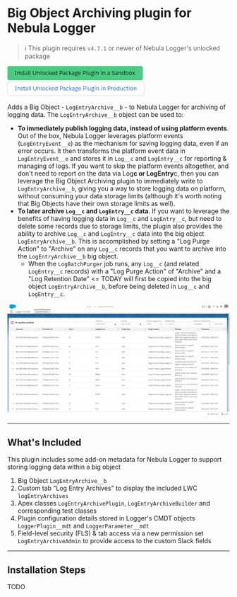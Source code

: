 # Big Object Archiving plugin for Nebula Logger

> :information_source: This plugin requires `v4.7.1` or newer of Nebula Logger's unlocked package

[![Install Unlocked Package Plugin in a Sandbox](../.images/btn-install-unlocked-package-plugin-sandbox.png)](https://test.salesforce.com/packaging/installPackage.apexp?p0=04t5Y0000015lgLQAQ)
[![Install Unlocked Package Plugin in Production](../.images/btn-install-unlocked-package-plugin-production.png)](https://login.salesforce.com/packaging/installPackage.apexp?p0=04t5Y0000015lgLQAQ)

Adds a Big Object - `LogEntryArchive__b` - to Nebula Logger for archiving of logging data. The `LogEntryArchive__b` object can be used to:

- **To immediately publish logging data, instead of using platform events**. Out of the box, Nebula Logger leverages platform events (`LogEntryEvent__e`) as the mechanism for saving logging data, even if an error occurs. It then transforms the platform event data in `LogEntryEvent__e` and stores it in `Log__c` and `LogEntry__c` for reporting & managing of logs. If you want to skip the platform events altogether, and don't need to report on the data via Log**c or LogEntry**c, then you can leverage the Big Object Archiving plugin to immediately write to `LogEntryArchive__b`, giving you a way to store logging data on platform, without consuming your data storage limits (although it's worth noting that Big Objects have their own storage limits as well).
- **To later archive `Log__c` and `LogEntry__c` data**. If you want to leverage the benefits of having logging data in `Log__c` and `LogEntry__c`, but need to delete some records due to storage limits, the plugin also provides the ability to archive `Log__c` and `LogEntry__c` data into the big object `LogEntryArchive__b`. This is accomplished by setting a "Log Purge Action" to "Archive" on any `Log__c` records that you want to archive into the `LogEntryArchive__b` big object.
  - When the `LogBatchPurger` job runs, any `Log__c` (and related `LogEntry__c` records) with a "Log Purge Action" of "Archive" and a "Log Retention Date" <= TODAY will first be copied into the big object `LogEntryArchive__b`, before being deleted in `Log__c` and `LogEntry__c`.

![Big Object Archiving plugin: Log Entry Archives tab](./.images/log-entry-archives-tab.png)

---

## What's Included

This plugin includes some add-on metadata for Nebula Logger to support storing logging data within a big object

1. Big Object `LogEntryArchive__b`
2. Custom tab "Log Entry Archives" to display the included LWC `logEntryArchives`
3. Apex classes `LogEntryArchivePlugin`, `LogEntryArchiveBuilder` and corresponding test classes
4. Plugin configuration details stored in Logger's CMDT objects `LoggerPlugin__mdt` and `LoggerParameter__mdt`
5. Field-level security (FLS) & tab access via a new permission set `LogEntryArchiveAdmin` to provide access to the custom Slack fields

---

## Installation Steps

TODO
